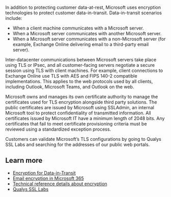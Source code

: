 In addition to protecting customer data-at-rest, Microsoft uses encryption technologies to protect customer data-in-transit. Data-in-transit scenarios include:

- When a client machine communicates with a Microsoft server.
- When a Microsoft server communicates with another Microsoft server.
- When a Microsoft server communicates with a non-Microsoft server (for example, Exchange Online delivering email to a third-party email server).

Inter-datacenter communications between Microsoft servers take place using TLS or IPsec, and all customer-facing servers negotiate a secure session using TLS with client machines. For example, client connections to Exchange Online use TLS with AES and FIPS 140-2 compatible implementations. This applies to the web protocols used by all clients, including Outlook, Microsoft Teams, and Outlook on the web.

Microsoft owns and manages its own certificate authority to manage the certificates used for TLS encryption alongside third party solutions. The public certificates are issued by Microsoft using SSLAdmin, an internal Microsoft tool to protect confidentiality of transmitted information. All certificates issued by Microsoft IT have a minimum length of 2048 bits. Any certificates that fail to meet certificate provisioning criteria must be reviewed using a standardized exception process.

Customers can validate Microsoft’s TLS configurations by going to Qualys SSL Labs and searching for the addresses of our public web portals.

## Learn more

- [Encryption for Data-in-Transit](https://docs.microsoft.com/microsoft-365/compliance/office-365-encryption-for-data-in-transit?azure-portal=true)
- [Email encryption in Microsoft 365](https://docs.microsoft.com/microsoft-365/compliance/email-encryption?azure-portal=true)
- [Technical reference details about encryption](https://docs.microsoft.com/microsoft-365/compliance/technical-reference-details-about-encryption?azure-portal=true)
- [Qualys SSL Labs](https://www.ssllabs.com/ssltest/?azure-portal=true)
